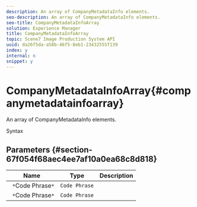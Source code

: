 ```yaml
---
description: An array of CompanyMetadataInfo elements.
seo-description: An array of CompanyMetadataInfo elements.
seo-title: CompanyMetadataInfoArray
solution: Experience Manager
title: CompanyMetadataInfoArray
topic: Scene7 Image Production System API
uuid: da26f5da-a58b-46f5-8eb1-23432555f139
index: y
internal: n
snippet: y
---
```


# CompanyMetadataInfoArray{#companymetadatainfoarray}

An array of CompanyMetadataInfo elements.

 Syntax 

## Parameters {#section-67f054f68aec4ee7af10a0ea68c8d818}

|  Name  | Type  | Description  |
|---|---|---|
|  ` *`Code Phrase`*`  | `Code Phrase`  | |
|  ` *`Code Phrase`*`  | `Code Phrase`  | |

